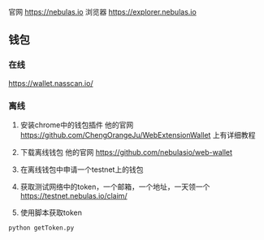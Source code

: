 
官网 https://nebulas.io
浏览器  https://explorer.nebulas.io

## 钱包
### 在线

https://wallet.nasscan.io/

### 离线

1. 安装chrome中的钱包插件
  他的官网 https://github.com/ChengOrangeJu/WebExtensionWallet 上有详细教程

2. 下载离线钱包
  他的官网 https://github.com/nebulasio/web-wallet

3. 在离线钱包中申请一个testnet上的钱包

4. 获取测试网络中的token，一个邮箱，一个地址，一天领一个 https://testnet.nebulas.io/claim/

5. 使用脚本获取token
```bash
python getToken.py
```